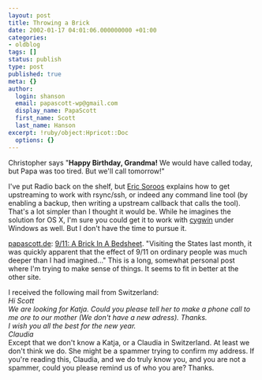 ```yaml
---
layout: post
title: Throwing a Brick
date: 2002-01-17 04:01:06.000000000 +01:00
categories:
- oldblog
tags: []
status: publish
type: post
published: true
meta: {}
author:
  login: shanson
  email: papascott-wp@gmail.com
  display_name: PapaScott
  first_name: Scott
  last_name: Hanson
excerpt: !ruby/object:Hpricot::Doc
  options: {}
---
```

<p>Christopher says "<b>Happy Birthday, Grandma!</b> We would have called today, but Papa was too tired. But we'll call tomorrow!"</p>
<p>I've put Radio back on the shelf, but <a href="http://www.wiredfool.com/2002/01/16">Eric Soroos</a> explains how to get upstreaming to work with rsync/ssh, or indeed any command line tool (by enabling a backup, then writing a upstream callback that calls the tool). That's a lot simpler than I thought it would be. While he imagines the solution for OS X, I'm sure you could get it to work with <a href="http://www.cygwin.com/">cygwin</a> under Windows as well. But I don't have the time to pursue it.</p>
<p><a href="http://www.papascott.de">papascott.de</a>: <a href="/2002/01/17/index.php#000091">9/11: A Brick In A Bedsheet</a>. "Visiting the States last month, it was quickly apparent that the effect of 9/11 on ordinary people was much deeper than I had imagined..." This is a long, somewhat personal post where I'm trying to make sense of things. It seems to fit in better at the other site. </p>
<p>I received the following mail from Switzerland:<br />
<i>Hi Scott<br />
We are looking for Katja. Could you please tell her to make a phone call to me ore to our mother (We don't have a new adress). Thanks.<br />
I wish you all the best for the new year.<br />
Claudia</i><br />
Except that we don't know a Katja, or a Claudia in Switzerland. At least we don't think we do. She might be a spammer trying to confirm my address. If you're reading this, Claudia, and we do truly know you, and you are not a spammer, could you please remind us of who you are? Thanks.</p>

